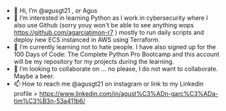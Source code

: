 - 👋 Hi, I’m @agusgt21 , or Agus
- 👀 I’m interested in learning Python as I work in cybersecurity where I also use Github (sorry youy won't be able to see anything wops https://github.com/agarciatimon-r7 ) mostly to run daily scripts and deploy new ECS instanced in AWS using Terraform.
- 🌱 I’m currently learning not to hate people. I have also signed up for the 100 Days of Code: The Complete Python Pro Bootcamp and this account will be my repository for my projects during the learning. 
- 💞️ I’m looking to collaborate on ... no please, I do not want to collaborate. Maybe a beer. 
- 📫 How to reach me @agusgt21 on instagram or link to my Linkedin profile > https://www.linkedin.com/in/agust%C3%ADn-garc%C3%ADa-tim%C3%B3n-53a411b6/


<!---
agusgt21/agusgt21 is a ✨ special ✨ repository because its `README.md` (this file) appears on your GitHub profile.
You can click the Preview link to take a look at your changes.
--->
